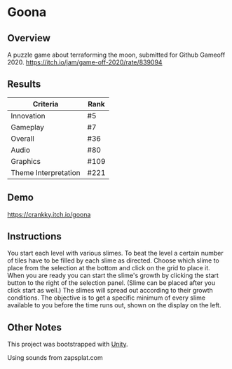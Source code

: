 # Goona

## Overview
A puzzle game about terraforming the moon, submitted for Github Gameoff 2020.
https://itch.io/jam/game-off-2020/rate/839094

## Results

| Criteria   | Rank  |
| ---------- | ----- |
| Innovation | #5    |
| Gameplay   | #7    |
| Overall    | #36   |
| Audio      | #80   |
| Graphics   | #109  |
| Theme Interpretation | #221 |

## Demo
https://crankky.itch.io/goona

## Instructions
You start each level with various slimes. To beat the level a certain number of tiles have to be filled by each slime as directed.
Choose which slime to place from the selection at the bottom and click on the grid to place it. When you are ready you can start the slime's growth by clicking the start button to the right of the selection panel. (Slime can be placed after you click start as well.)
The slimes will spread out according to their growth conditions. The objective is to get a specific minimum of every slime available to you before the time runs out, shown on the display on the left.


## Other Notes
This project was bootstrapped with [Unity](https://unity.com/).


Using sounds from zapsplat.com
